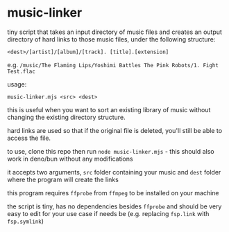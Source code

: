 # music-linker

tiny script that takes an input directory of music files and creates an output directory of hard links to those music files, under the following structure:

`<dest>/[artist]/[album]/[track]. [title].[extension]`

e.g. `/music/The Flaming Lips/Yoshimi Battles The Pink Robots/1. Fight Test.flac`

usage:

`music-linker.mjs <src> <dest>`

this is useful when you want to sort an existing library of music without changing the existing directory structure.

hard links are used so that if the original file is deleted, you'll still be able to access the file.

to use, clone this repo then run `node music-linker.mjs` - this should also work in deno/bun without any modifications

it accepts two arguments, `src` folder containing your music and `dest` folder where the program will create the links

this program requires `ffprobe` from `ffmpeg` to be installed on your machine

the script is tiny, has no dependencies besides `ffprobe` and should be very easy to edit for your use case if needs be (e.g. replacing `fsp.link` with `fsp.symlink`)

